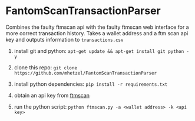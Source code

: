 # FantomScanTransactionParser
Combines the faulty ftmscan api with the faulty ftmscan web interface for a more correct transaction history.  Takes a wallet address and a ftm scan api key and outputs information to `transactions.csv`


1. install git and python: `apt-get update && apt-get install git python -y`

1. clone this repo: `git clone https://github.com/mhetzel/FantomScanTransactionParser`

1. install python dependencies: `pip install -r requirements.txt`

1. obtain an api key from [ftmscan](https://ftmscan.com/)

1. run the python script: `python ftmscan.py -a <wallet address> -k <api key>`
